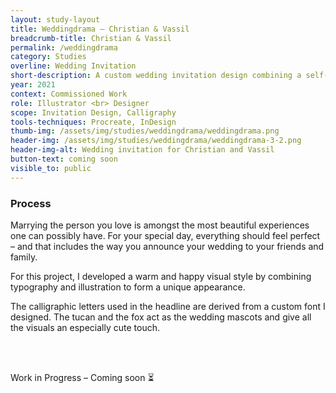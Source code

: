 ```yaml
---
layout: study-layout
title: Weddingdrama – Christian & Vassil
breadcrumb-title: Christian & Vassil
permalink: /weddingdrama
category: Studies
overline: Wedding Invitation
short-description: A custom wedding invitation design combining a self-made calligraphic font and illustration.
year: 2021
context: Commissioned Work
role: Illustrator <br> Designer
scope: Invitation Design, Calligraphy
tools-techniques: Procreate, InDesign
thumb-img: /assets/img/studies/weddingdrama/weddingdrama.png
header-img: /assets/img/studies/weddingdrama/weddingdrama-3-2.png
header-img-alt: Wedding invitation for Christian and Vassil
button-text: coming soon
visible_to: public
---
```



<h3>Process</h3>
Marrying the person you love is amongst the most beautiful experiences one can possibly have. For your special day, everything should feel perfect – and that includes the way you announce your wedding to your friends and family.

For this project, I developed a warm and happy visual style by combining typography and illustration to form a unique appearance.

The calligraphic letters used in the headline are derived from a custom font I designed. The tucan and the fox act as the wedding mascots and give all the visuals an especially cute touch.

<br><br>

<div class="project-intro wip-disclaimer"> 
    <p class="body-large"> 
    Work in Progress – Coming soon ⏳
    </p>
</div>